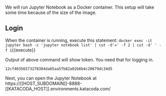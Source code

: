 We will run Jupyter Notebook as a Docker container. This setup will take some time because of the size of the image.

## Login
When the container is running, execute this statement:
`docker exec -it jupyter bash -c 'jupyter notebook list' | cut -d'=' -f 2 | cut -d' ' -f 1`{{execute}}

Output of above command will show token. You need that for logging in.

```
12cf40356573270384da65aa5fb82a02b6b4c20679dc34d5
```

Next, you can open the Jupyter Notebook at 
 https://[[HOST_SUBDOMAIN]]-8888-[[KATACODA_HOST]].environments.katacoda.com/